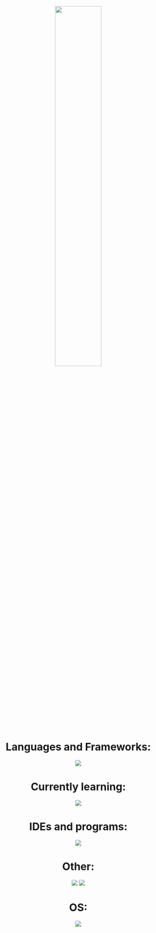 <div align="center" style="width=100%">
    <a href="https://wakatime.com/@b1c25f74-0bce-4dc9-bd10-50b9bb1f9d05">
        <img src="https://wakatime.com/badge/user/b1c25f74-0bce-4dc9-bd10-50b9bb1f9d05.svg" width=50% />
    </a>
    <h1>
        Languages and Frameworks:
    </h1>
        <img src="https://skillicons.dev/icons?i=cs,java,lua,py,html,css,md&theme=dark">
    <h1>
        Currently learning:
    </h1>
        <img src="https://skillicons.dev/icons?i=html,css,js,nestjs,react,nextjs&theme=dark">
    <h1>
        IDEs and programs:
    </h1>
        <img src="https://skillicons.dev/icons?i=idea,pycharm,webstorm,ps,pr,androidstudio,robloxstudio,unity,visualstudio,vscode&theme=dark&perline=5">
    <h1>
        Other:
    </h1>
        <img src="https://skillicons.dev/icons?i=arduino,discord,bots,figma,firebase,gcp,git&theme=dark">
        <img src="https://skillicons.dev/icons?i=github,qt,sqlite,stackoverflow,sublime&theme=dark">
    <h1>
        OS:
    </h1>
    <img src="https://skillicons.dev/icons?i=windows&theme=dark">
</div>
